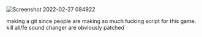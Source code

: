 ![Screenshot 2022-02-27 084922](https://user-images.githubusercontent.com/66913721/155881212-edf6e0f5-ac1e-47f7-9057-6e9ee3f9ec38.png)

making a git since people are making so much fucking script for this game. kill all/fe sound changer are obviously patched

